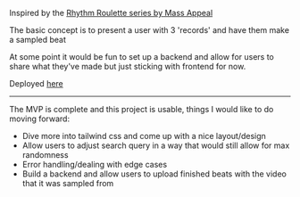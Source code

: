 Inspired by the [Rhythm Roulette series by Mass Appeal](https://www.youtube.com/watch?v=Ce8r9RfK1wk&list=PL_QcLOtFJOUgNxURr8B4lNtf_3e9fWZzl)

The basic concept is to present a user with 3 'records' and have them make a sampled beat

At some point it would be fun to set up a backend and allow for users to share what they've made but just sticking with frontend for now.

Deployed [here](https://gauraklein.github.io/rhythm.roulette/) 

--- 
The MVP is complete and this project is usable, things I would like to do moving forward:
- Dive more into tailwind css and come up with a nice layout/design
- Allow users to adjust search query in a way that would still allow for max randomness
- Error handling/dealing with edge cases
- Build a backend and allow users to upload finished beats with the video that it was sampled from
